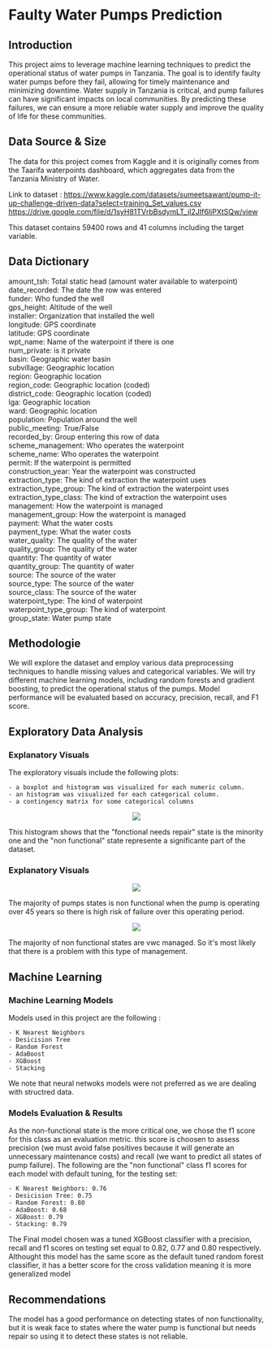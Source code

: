 # Faulty Water Pumps Prediction

## Introduction

This project aims to leverage machine learning techniques to predict the operational status of water pumps in Tanzania. The goal is to identify faulty water pumps before they fail, allowing for timely maintenance and minimizing downtime. Water supply in Tanzania is critical, and pump failures can have significant impacts on local communities. By predicting these failures, we can ensure a more reliable water supply and improve the quality of life for these communities.

## Data Source & Size
The data for this project comes from Kaggle and it is originally comes from the Taarifa waterpoints dashboard, which aggregates data from the Tanzania Ministry of Water.

Link to dataset : https://www.kaggle.com/datasets/sumeetsawant/pump-it-up-challenge-driven-data?select=training_Set_values.csv
https://drive.google.com/file/d/1syH81TVrbBsdymLT_jl2JIf6IjPXtSQw/view

This dataset contains 59400 rows and 41 columns including the target variable.

## Data Dictionary
amount_tsh: Total static head (amount water available to waterpoint)
\
date_recorded: The date the row was entered
\
funder: Who funded the well
\
gps_height: Altitude of the well
\
installer: Organization that installed the well
\
longitude: GPS coordinate
\
latitude: GPS coordinate
\
wpt_name: Name of the waterpoint if there is one
\
num_private: is it private
\
basin: Geographic water basin
\
subvillage: Geographic location
\
region: Geographic location
\
region_code: Geographic location (coded)
\
district_code: Geographic location (coded)
\
lga: Geographic location
\
ward: Geographic location
\
population: Population around the well
\
public_meeting: True/False
\
recorded_by: Group entering this row of data
\
scheme_management: Who operates the waterpoint
\
scheme_name: Who operates the waterpoint
\
permit: If the waterpoint is permitted
\
construction_year: Year the waterpoint was constructed
\
extraction_type: The kind of extraction the waterpoint uses
\
extraction_type_group: The kind of extraction the waterpoint uses
\
extraction_type_class: The kind of extraction the waterpoint uses
\
management: How the waterpoint is managed
\
management_group: How the waterpoint is managed
\
payment: What the water costs
\
payment_type: What the water costs
\
water_quality: The quality of the water
\
quality_group: The quality of the water
\
quantity: The quantity of water
\
quantity_group: The quantity of water
\
source: The source of the water
\
source_type: The source of the water
\
source_class: The source of the water
\
waterpoint_type: The kind of waterpoint
\
waterpoint_type_group: The kind of waterpoint
\
group_state: Water pump state 

## Methodologie

We will explore the dataset and employ various data preprocessing techniques to handle missing values and categorical variables. We will try different machine learning models, including random forests and gradient boosting, to predict the operational status of the pumps. Model performance will be evaluated based on accuracy, precision, recall, and F1 score.

## Exploratory Data Analysis

### Explanatory Visuals

The exploratory visuals include the following plots:

    - a boxplot and histogram was visualized for each numeric column.
    - an histogram was visualized for each categorical column.
    - a contingency matrix for some categorical columns
    
<p align = "center"> 
  <img src = "https://github.com/Mahdi-Kriaa/faulty_water_pumps_predicton/blob/main/Images/pumps_states_histogram.png">
</p>

This histogram shows that the "fonctional needs repair" state is the minority one and the "non functional" state represente a significante part of the dataset.

### Explanatory Visuals

<p align = "center"> 
  <img src = "https://github.com/Mahdi-Kriaa/faulty_water_pumps_predicton/blob/main/Images/pumps_sates_over_45.png">
</p>

The majority of pumps states is non functional when the pump is operating over 45 years so there is high risk of failure over this operating period.

<p align = "center"> 
  <img src = "https://github.com/Mahdi-Kriaa/faulty_water_pumps_predicton/blob/main/Images/pumps_states_vs_management.png">
</p>

The majority of non functional states are vwc managed. So it's most likely that there is a problem with this type of management.

## Machine Learning 

### Machine Learning Models
Models used in this project are the following :

    - K Nearest Neighbors
    - Desicision Tree
    - Random Forest
    - AdaBoost
    - XGBoost
    - Stacking
    
We note that neural netwoks models were not preferred as we are dealing with structred data.

### Models Evaluation & Results

As the non-functional state is the more critical one, we chose the f1 score for this class as an evaluation metric. this score is choosen to assess precision (we must avoid false positives because it will generate an unnecessary maintenance costs) and recall (we want to predict all states of pump failure).
The following are the "non functional" class f1 scores for each model with default tuning, for the testing set:

    - K Nearest Neighbors: 0.76 
    - Desicision Tree: 0.75
    - Random Forest: 0.80
    - AdaBoost: 0.68
    - XGBoost: 0.79
    - Stacking: 0.79
    
The Final model chosen was a tuned XGBoost classifier with a precision, recall and f1 scores on testing set equal to 0.82, 0.77 and 0.80 respectively. Althought this model has the same score as the default tuned random forest classifier, it has a better score for the cross validation meaning it is more generalized model

## Recommendations

The model has a good performance on detecting states of non functionality, but it is weak face to states where the water pump is functional but needs repair so using it to detect these states is not reliable.
